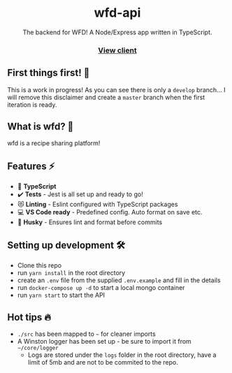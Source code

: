<h1 align="center">wfd-api</h1>
<p align="center">The backend for WFD! A Node/Express app written in TypeScript.</p>

<h3 align="center">
  <a href="https://github.com/desruc/wfd-next-js/tree/master">View client</a>
</h3>

## First things first! 🚨

This is a work in progress! As you can see there is only a `develop` branch... I will remove this disclaimer and create a `master` branch when the first iteration is ready.

## What is wfd? 🍳

wfd is a recipe sharing platform!

## Features ⚡️

- 💙 **TypeScript**
- ✔️ **Tests** - Jest is all set up and ready to go!
- 😻 **Linting** - Eslint configured with TypeScript packages
- 💻 **VS Code ready** - Predefined config. Auto format on save etc.
- 🐶 **Husky** - Ensures lint and format before commits

## Setting up development 🛠️

- Clone this repo
- run `yarn install` in the root directory
- create an `.env` file from the supplied `.env.example` and fill in the details
- run `docker-compose up -d` to start a local mongo container
- run `yarn start` to start the API

## Hot tips 🔥

- `./src` has been mapped to `~` for cleaner imports
- A Winston logger has been set up - be sure to import it from `~/core/logger`
  - Logs are stored under the `logs` folder in the root directory, have a limit of 5mb and are not to be commited to the repo.
